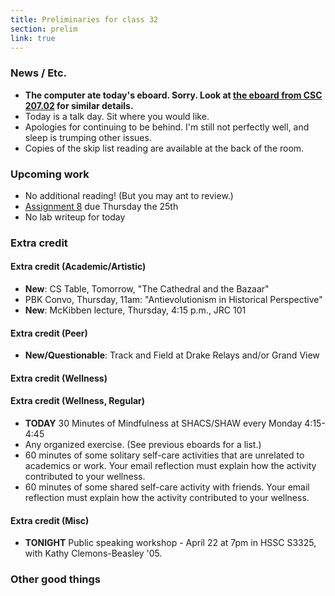```yaml
---
title: Preliminaries for class 32
section: prelim
link: true
---
```

### News / Etc.

* **The computer ate today's eboard.  Sorry.  Look at [the eboard
  from CSC 207.02](../../02/eboards/eboard32) for similar details.**
* Today is a talk day.  Sit where you would like.
* Apologies for continuing to be behind.  I'm still not perfectly well,
  and sleep is trumping other issues.
* Copies of the skip list reading are available at the back of the room.

### Upcoming work

* No additional reading!   (But you may ant to review.)
* [Assignment 8](../assignments/assignment08) due Thursday the 25th
* No lab writeup for today

### Extra credit

#### Extra credit (Academic/Artistic)

* **New**: CS Table, Tomorrow, "The Cathedral and the Bazaar"
* PBK Convo, Thursday, 11am: "Antievolutionism in Historical Perspective"
* **New**: McKibben lecture, Thursday, 4:15 p.m., JRC 101

#### Extra credit (Peer)

* **New/Questionable**: Track and Field at Drake Relays and/or Grand View

#### Extra credit (Wellness)

#### Extra credit (Wellness, Regular)

* **TODAY** 30 Minutes of Mindfulness at SHACS/SHAW every Monday 4:15-4:45
* Any organized exercise.  (See previous eboards for a list.)
* 60 minutes of some solitary self-care activities that are unrelated to 
  academics or work.  Your email reflection must explain how
  the activity contributed to your wellness.
* 60 minutes of some shared self-care activity with friends.  Your email 
  reflection must explain how the activity contributed to your wellness.

#### Extra credit (Misc)

* **TONIGHT** Public speaking workshop - April 22 at 7pm in HSSC S3325, with
  Kathy Clemons-Beasley '05.

### Other good things

